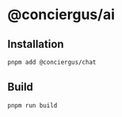 # @conciergus/ai

## Installation

```bash
pnpm add @conciergus/chat
```

## Build

```bash
pnpm run build
``` 